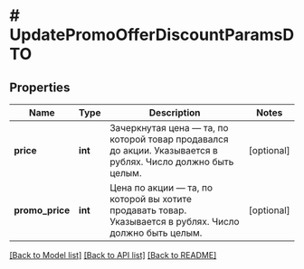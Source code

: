 # # UpdatePromoOfferDiscountParamsDTO

## Properties

Name | Type | Description | Notes
------------ | ------------- | ------------- | -------------
**price** | **int** | Зачеркнутая цена — та, по которой товар продавался до акции.  Указывается в рублях.  Число должно быть целым. | [optional]
**promo_price** | **int** | Цена по акции — та, по которой вы хотите продавать товар.  Указывается в рублях.  Число должно быть целым. | [optional]

[[Back to Model list]](../../README.md#models) [[Back to API list]](../../README.md#endpoints) [[Back to README]](../../README.md)
